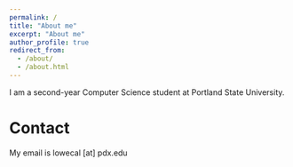 ```yaml
---
permalink: /
title: "About me"
excerpt: "About me"
author_profile: true
redirect_from: 
  - /about/
  - /about.html
---
```


I am a second-year Computer Science student at Portland State University.

Contact
==
My email is lowecal [at] pdx.edu

